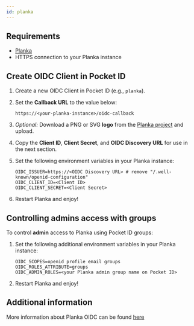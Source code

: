 ```yaml
---
id: planka
---
```


## Requirements

- [Planka](https://docs.planka.cloud/)
- HTTPS connection to your Planka instance

## Create OIDC Client in Pocket ID

1. Create a new OIDC Client in Pocket ID (e.g., `planka`).
2. Set the **Callback URL** to the value below:

   ```env
   https://<your-planka-instance>/oidc-callback
   ```

3. _Optional:_ Download a PNG or SVG **logo** from the [Planka project](https://github.com/plankanban/planka) and upload.
4. Copy the **Client ID**, **Client Secret**, and **OIDC Discovery URL** for use in the next section.

5. Set the following environment variables in your Planka instance:

   ```env
   OIDC_ISSUER=https://<OIDC Discovery URL> # remove "/.well-known/openid-configuration"
   OIDC_CLIENT_ID=<Client ID>
   OIDC_CLIENT_SECRET=<Client Secret>
   ```

6. Restart Planka and enjoy!

## Controlling admins access with groups

To control **admin** access to Planka using Pocket ID groups:

1. Set the following additional environment variables in your Planka instance:

   ```env
   OIDC_SCOPES=openid profile email groups
   OIDC_ROLES_ATTRIBUTE=groups
   OIDC_ADMIN_ROLES=<your Planka admin group name on Pocket ID>
   ```

2. Restart Planka and enjoy!

## Additional information

More information about Planka OIDC can be found [here](https://docs.planka.cloud/docs/configuration/oidc)
